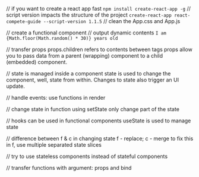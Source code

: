 // if you want to create a react app fast
`npm install create-react-app -g`
// script version impacts the structure of the project
`create-react-app react-compete-guide --script-version 1.1.5`
// clean the App.css and App.js

// create a functional component
// output dynamic contents
`I am {Math.floor(Math.random() * 30)} years old`

// transfer props
props.children refers to contents between tags
props allow you to pass data from a parent (wrapping) component to a child (embedded) component.

// state is managed inside a component
state is used to change the component, well, state from within. Changes to state also trigger an UI update.

// handle events: use functions in render

// change state in function using setState
only change part of the state

// hooks can be used in functional components
useState is used to manage state

// difference between f & c in changing state
f - replace; c - merge
to fix this in f, use multiple separated state slices

// try to use stateless components instead of stateful components

// transfer functions with argument: props and bind